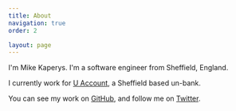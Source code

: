 ```yaml
---
title: About
navigation: true
order: 2

layout: page
---
```


I'm Mike Kaperys. I'm a software engineer from Sheffield, England.

I currently work for [U Account](https://uaccount.uk), a Sheffield based un-bank.

You can see my work on [GitHub](https://github.com/kaperys), and follow me on [Twitter](https://twitter.com/kaperys).
